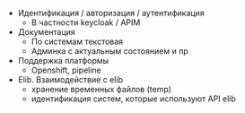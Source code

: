 - Идентификация / авторизация / аутентификация
	- В частности keycloak / APIM
- Документация
	- По системам текстовая
	- Админка с актуальным состоянием и пр
- Поддержка платформы
	- Openshift, pipeline
- Elib. Взаимодействие с elib
	- хранение временных файлов (temp)
	- идентификация систем, которые используют API elib